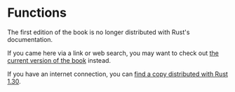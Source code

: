 # Functions

The first edition of the book is no longer distributed with Rust's documentation.

If you came here via a link or web search, you may want to check out [the current version of the book](../ch03-03-how-functions-work.html) instead.

If you have an internet connection, you can [find a copy distributed with Rust 1.30](https://doc.rust-lang.org/1.30.0/book/first-edition/functions.html).
